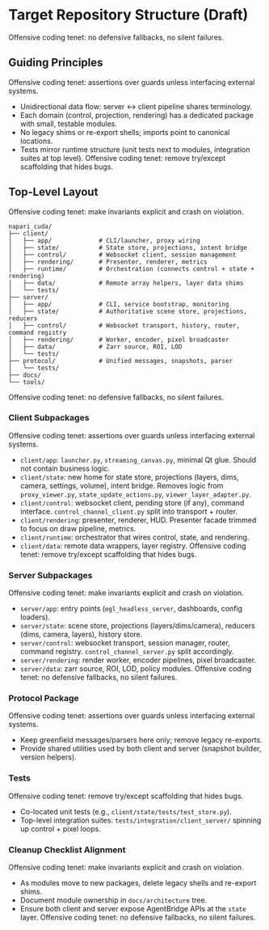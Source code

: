 # Target Repository Structure (Draft)
Offensive coding tenet: no defensive fallbacks, no silent failures.

## Guiding Principles
Offensive coding tenet: assertions over guards unless interfacing external systems.

- Unidirectional data flow: server ↔ client pipeline shares terminology.
- Each domain (control, projection, rendering) has a dedicated package with small, testable modules.
- No legacy shims or re-export shells; imports point to canonical locations.
- Tests mirror runtime structure (unit tests next to modules, integration suites at top level).
Offensive coding tenet: remove try/except scaffolding that hides bugs.

## Top-Level Layout
Offensive coding tenet: make invariants explicit and crash on violation.

```
napari_cuda/
├── client/
│   ├── app/             # CLI/launcher, proxy wiring
│   ├── state/           # State store, projections, intent bridge
│   ├── control/         # Websocket client, session management
│   ├── rendering/       # Presenter, renderer, metrics
│   ├── runtime/         # Orchestration (connects control + state + rendering)
│   ├── data/            # Remote array helpers, layer data shims
│   └── tests/
├── server/
│   ├── app/             # CLI, service bootstrap, monitoring
│   ├── state/           # Authoritative scene store, projections, reducers
│   ├── control/         # Websocket transport, history, router, command registry
│   ├── rendering/       # Worker, encoder, pixel broadcaster
│   ├── data/            # Zarr source, ROI, LOD
│   └── tests/
├── protocol/            # Unified messages, snapshots, parser
│   └── tests/
├── docs/
└── tools/
```
Offensive coding tenet: no defensive fallbacks, no silent failures.

### Client Subpackages
Offensive coding tenet: assertions over guards unless interfacing external systems.

- `client/app`: `launcher.py`, `streaming_canvas.py`, minimal Qt glue. Should not contain business logic.
- `client/state`: new home for state store, projections (layers, dims, camera, settings, volume), intent bridge. Removes logic from `proxy_viewer.py`, `state_update_actions.py`, `viewer_layer_adapter.py`.
- `client/control`: websocket client, pending store (if any), command interface. `control_channel_client.py` split into transport + router.
- `client/rendering`: presenter, renderer, HUD. Presenter facade trimmed to focus on draw pipeline, metrics.
- `client/runtime`: orchestrator that wires control, state, and rendering.
- `client/data`: remote data wrappers, layer registry.
Offensive coding tenet: remove try/except scaffolding that hides bugs.

### Server Subpackages
Offensive coding tenet: make invariants explicit and crash on violation.

- `server/app`: entry points (`egl_headless_server`, dashboards, config loaders).
- `server/state`: scene store, projections (layers/dims/camera), reducers (dims, camera, layers), history store.
- `server/control`: websocket transport, session manager, router, command registry. `control_channel_server.py` split accordingly.
- `server/rendering`: render worker, encoder pipelines, pixel broadcaster.
- `server/data`: zarr source, ROI, LOD, policy modules.
Offensive coding tenet: no defensive fallbacks, no silent failures.

### Protocol Package
Offensive coding tenet: assertions over guards unless interfacing external systems.

- Keep greenfield messages/parsers here only; remove legacy re-exports.
- Provide shared utilities used by both client and server (snapshot builder, version helpers).

### Tests
Offensive coding tenet: remove try/except scaffolding that hides bugs.

- Co-located unit tests (e.g., `client/state/tests/test_store.py`).
- Top-level integration suites: `tests/integration/client_server/` spinning up control + pixel loops.

### Cleanup Checklist Alignment
Offensive coding tenet: make invariants explicit and crash on violation.

- As modules move to new packages, delete legacy shells and re-export shims.
- Document module ownership in `docs/architecture` tree.
- Ensure both client and server expose AgentBridge APIs at the `state` layer.
Offensive coding tenet: no defensive fallbacks, no silent failures.
